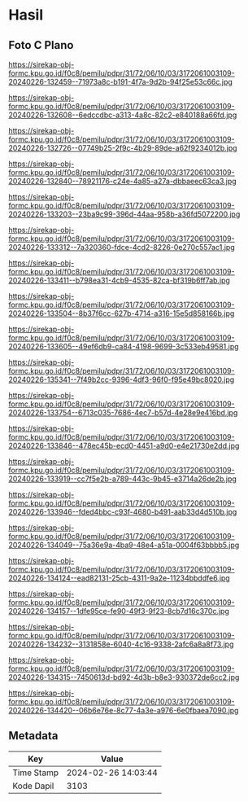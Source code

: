 # Hasil

## Foto C Plano

https://sirekap-obj-formc.kpu.go.id/f0c8/pemilu/pdpr/31/72/06/10/03/3172061003109-20240226-132459--71973a8c-b191-4f7a-9d2b-94f25e53c66c.jpg

https://sirekap-obj-formc.kpu.go.id/f0c8/pemilu/pdpr/31/72/06/10/03/3172061003109-20240226-132608--6edccdbc-a313-4a8c-82c2-e840188a66fd.jpg

https://sirekap-obj-formc.kpu.go.id/f0c8/pemilu/pdpr/31/72/06/10/03/3172061003109-20240226-132726--07749b25-2f9c-4b29-89de-a62f9234012b.jpg

https://sirekap-obj-formc.kpu.go.id/f0c8/pemilu/pdpr/31/72/06/10/03/3172061003109-20240226-132840--78921176-c24e-4a85-a27a-dbbaeec63ca3.jpg

https://sirekap-obj-formc.kpu.go.id/f0c8/pemilu/pdpr/31/72/06/10/03/3172061003109-20240226-133203--23ba9c99-396d-44aa-958b-a36fd5072200.jpg

https://sirekap-obj-formc.kpu.go.id/f0c8/pemilu/pdpr/31/72/06/10/03/3172061003109-20240226-133312--7a320360-fdce-4cd2-8226-0e270c557ac1.jpg

https://sirekap-obj-formc.kpu.go.id/f0c8/pemilu/pdpr/31/72/06/10/03/3172061003109-20240226-133411--b798ea31-4cb9-4535-82ca-bf319b6ff7ab.jpg

https://sirekap-obj-formc.kpu.go.id/f0c8/pemilu/pdpr/31/72/06/10/03/3172061003109-20240226-133504--8b37f6cc-627b-4714-a316-15e5d858166b.jpg

https://sirekap-obj-formc.kpu.go.id/f0c8/pemilu/pdpr/31/72/06/10/03/3172061003109-20240226-133605--49ef6db9-ca84-4198-9699-3c533eb49581.jpg

https://sirekap-obj-formc.kpu.go.id/f0c8/pemilu/pdpr/31/72/06/10/03/3172061003109-20240226-135341--7f49b2cc-9396-4df3-96f0-f95e49bc8020.jpg

https://sirekap-obj-formc.kpu.go.id/f0c8/pemilu/pdpr/31/72/06/10/03/3172061003109-20240226-133754--6713c035-7686-4ec7-b57d-4e28e9e416bd.jpg

https://sirekap-obj-formc.kpu.go.id/f0c8/pemilu/pdpr/31/72/06/10/03/3172061003109-20240226-133846--478ec45b-ecd0-4451-a9d0-e4e21730e2dd.jpg

https://sirekap-obj-formc.kpu.go.id/f0c8/pemilu/pdpr/31/72/06/10/03/3172061003109-20240226-133919--cc7f5e2b-a789-443c-9b45-e3714a26de2b.jpg

https://sirekap-obj-formc.kpu.go.id/f0c8/pemilu/pdpr/31/72/06/10/03/3172061003109-20240226-133946--fded4bbc-c93f-4680-b491-aab33d4d510b.jpg

https://sirekap-obj-formc.kpu.go.id/f0c8/pemilu/pdpr/31/72/06/10/03/3172061003109-20240226-134049--75a36e9a-4ba9-48e4-a51a-0004f63bbbb5.jpg

https://sirekap-obj-formc.kpu.go.id/f0c8/pemilu/pdpr/31/72/06/10/03/3172061003109-20240226-134124--ead82131-25cb-4311-9a2e-11234bbddfe6.jpg

https://sirekap-obj-formc.kpu.go.id/f0c8/pemilu/pdpr/31/72/06/10/03/3172061003109-20240226-134157--1dfe95ce-fe90-49f3-9f23-8cb7d16c370c.jpg

https://sirekap-obj-formc.kpu.go.id/f0c8/pemilu/pdpr/31/72/06/10/03/3172061003109-20240226-134232--3131858e-6040-4c16-9338-2afc6a8a8f73.jpg

https://sirekap-obj-formc.kpu.go.id/f0c8/pemilu/pdpr/31/72/06/10/03/3172061003109-20240226-134315--7450613d-bd92-4d3b-b8e3-930372de6cc2.jpg

https://sirekap-obj-formc.kpu.go.id/f0c8/pemilu/pdpr/31/72/06/10/03/3172061003109-20240226-134420--06b6e76e-8c77-4a3e-a976-6e0fbaea7090.jpg


## Metadata

| Key        | Value               |
| ---------- | ------------------- |
| Time Stamp | 2024-02-26 14:03:44 |
| Kode Dapil | 3103                |



